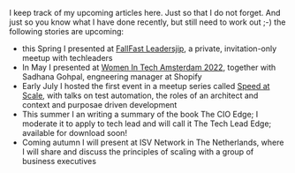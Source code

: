 

I keep track of my upcoming articles here. Just so that I do not forget. And just so you know what I have done recently, but still need to work out ;-)
the following stories are upcoming:
- this Spring I presented at [FallFast Leadersjip](https://www.meetup.com/fallfast-leadership/), a private, invitation-only meetup with techleaders
- In May I presented at [Women In Tech Amsterdam 2022](https://www.europeanwomenintech.com/), together with Sadhana Gohpal, engneering manager at Shopify
- Early July I hosted the first event in a meetup series called [Speed at Scale](https://www.meetup.com/engineeringleadershipnl/events/286435216/), with talks on test automation, the roles of an architect and context and purposae driven development
- This summer I an writing a summary of the book The CIO Edge; I moderate it to apply to tech lead and will call it The Tech Lead Edge; available for download soon!
- Coming autumn I will present at ISV Network in The Netherlands, where I will share and discuss the principles of scaling with a group of business executives
